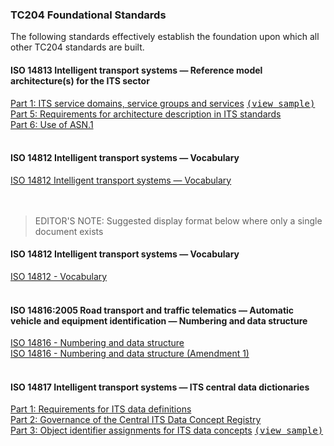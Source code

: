 <!-- tc204-standards-main-page.md -->


### TC204 Foundational Standards
The following standards effectively establish the foundation upon which all other TC204 standards are built.

#### ISO 14813 Intelligent transport systems — Reference model architecture(s) for the ITS sector
[Part 1: ITS service domains, service groups and services](https://www.iso.org/standard/85840.html) <kbd>[(view sample)](https://www.iso.org/obp/ui/en/#!iso:std:85840:en)</kbd>
<br>
[Part 5: Requirements for architecture description in ITS standards](https://www.iso.org/standard/73746.html)
<br>
[Part 6: Use of ASN.1](https://www.iso.org/standard/69109.html)
<br>
<br>
#### ISO 14812 Intelligent transport systems — Vocabulary
[ISO 14812 Intelligent transport systems — Vocabulary](https://www.iso.org/standard/79779.html)
<br>
<br>
<br>
> EDITOR'S NOTE: Suggested display format below where only a single document exists 
#### ISO 14812 Intelligent transport systems — Vocabulary
[ISO 14812 - Vocabulary](https://www.iso.org/standard/79779.html)
<br>
<br>
#### ISO 14816:2005 Road transport and traffic telematics — Automatic vehicle and equipment identification — Numbering and data structure
[ISO 14816 - Numbering and data structure](https://www.iso.org/standard/38667.html)
<br>
[ISO 14816 - Numbering and data structure (Amendment 1)](https://www.iso.org/standard/67247.html)
<br>
<br>
#### ISO 14817 Intelligent transport systems — ITS central data dictionaries
[Part 1: Requirements for ITS data definitions](https://www.iso.org/standard/65668.html)
<br>
[Part 2: Governance of the Central ITS Data Concept Registry](https://www.iso.org/standard/65669.html)
<br>
[Part 3: Object identifier assignments for ITS data concepts](https://www.iso.org/standard/65669.html)  <kbd>[(view sample)](https://www.iso.org/obp/ui/en/#iso:std:iso:14817:-3:ed-1:v1:en)</kbd>
<br>
